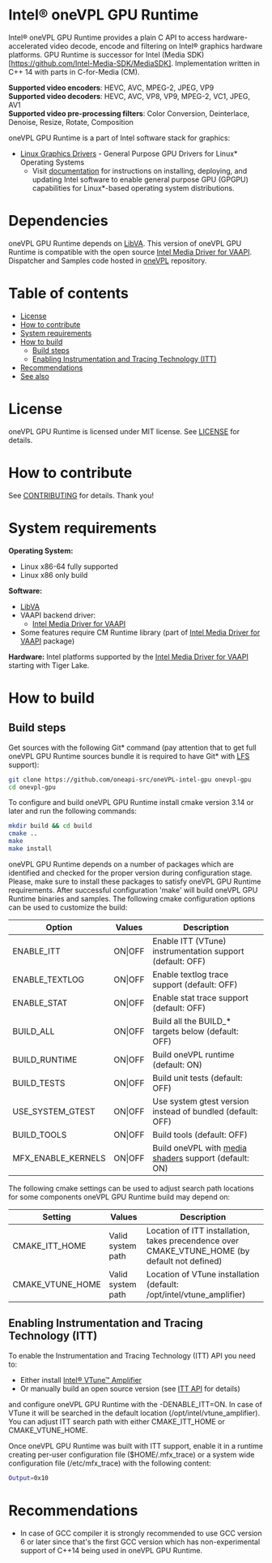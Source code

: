 # Intel® oneVPL GPU Runtime
Intel® oneVPL GPU Runtime provides a plain C API to access hardware-accelerated video decode, encode and filtering on Intel® graphics hardware platforms. GPU Runtime is successor for Intel (Media SDK)[https://github.com/Intel-Media-SDK/MediaSDK]. Implementation written in C++ 14 with parts in C-for-Media (CM).

**Supported video encoders**: HEVC, AVC, MPEG-2, JPEG, VP9  
**Supported video decoders**: HEVC, AVC, VP8, VP9, MPEG-2, VC1, JPEG, AV1  
**Supported video pre-processing filters**: Color Conversion, Deinterlace, Denoise, Resize, Rotate, Composition  

oneVPL GPU Runtime is a part of Intel software stack for graphics:
* [Linux Graphics Drivers](https://intel.com/linux-graphics-drivers) - General Purpose GPU Drivers for Linux&ast; Operating Systems
  * Visit [documentation](https://dgpu-docs.intel.com) for instructions on installing, deploying, and updating Intel software to enable general purpose GPU (GPGPU) capabilities for Linux&ast;-based operating system distributions.

# Dependencies
oneVPL GPU Runtime depends on [LibVA](https://github.com/intel/libva/).
This version of oneVPL GPU Runtime is compatible with the open source [Intel Media Driver for VAAPI](https://github.com/intel/media-driver).
Dispatcher and Samples code hosted in [oneVPL](https://github.com/oneapi-src/oneVPL/) repository.

# Table of contents

  * [License](#license)
  * [How to contribute](#how-to-contribute)
  * [System requirements](#system-requirements)
  * [How to build](#how-to-build)
    * [Build steps](#build-steps)
    * [Enabling Instrumentation and Tracing Technology (ITT)](#enabling-instrumentation-and-tracing-technology-itt)
  * [Recommendations](#recommendations)
  * [See also](#see-also)

# License
oneVPL GPU Runtime is licensed under MIT license. See [LICENSE](./LICENSE) for details.

# How to contribute
See [CONTRIBUTING](./CONTRIBUTING.md) for details. Thank you!

# System requirements

**Operating System:**
* Linux x86-64 fully supported
* Linux x86 only build

**Software:**
* [LibVA](https://github.com/intel/libva)
* VAAPI backend driver:
  * [Intel Media Driver for VAAPI](https://github.com/intel/media-driver)
* Some features require CM Runtime library (part of [Intel Media Driver for VAAPI](https://github.com/intel/media-driver) package)

**Hardware:** Intel platforms supported by the [Intel Media Driver for VAAPI](https://github.com/intel/media-driver) starting with Tiger Lake.

# How to build

## Build steps

Get sources with the following Git* command (pay attention that to get full oneVPL GPU Runtime sources bundle it is required to have Git* with [LFS](https://git-lfs.github.com/) support):
```sh
git clone https://github.com/oneapi-src/oneVPL-intel-gpu onevpl-gpu
cd onevpl-gpu
```

To configure and build oneVPL GPU Runtime install cmake version 3.14 or later and run the following commands:
```sh
mkdir build && cd build
cmake ..
make
make install
```
oneVPL GPU Runtime depends on a number of packages which are identified and checked for the proper version during configuration stage. Please, make sure to install these packages to satisfy oneVPL GPU Runtime requirements. After successful configuration 'make' will build oneVPL GPU Runtime binaries and samples. The following cmake configuration options can be used to customize the build:

| Option | Values | Description |
| ------ | ------ | ----------- |
| ENABLE_ITT | ON\|OFF | Enable ITT (VTune) instrumentation support (default: OFF) |
| ENABLE_TEXTLOG | ON\|OFF | Enable textlog trace support (default: OFF) |
| ENABLE_STAT | ON\|OFF | Enable stat trace support (default: OFF) |
| BUILD_ALL | ON\|OFF | Build all the BUILD_* targets below (default: OFF) |
| BUILD_RUNTIME | ON\|OFF | Build oneVPL runtime (default: ON) |
| BUILD_TESTS | ON\|OFF | Build unit tests (default: OFF) |
| USE_SYSTEM_GTEST | ON\|OFF | Use system gtest version instead of bundled (default: OFF) |
| BUILD_TOOLS | ON\|OFF | Build tools (default: OFF) |
| MFX_ENABLE_KERNELS | ON\|OFF | Build oneVPL with [media shaders](https://github.com/Intel-Media-SDK/MediaSDK/wiki/Media-SDK-Shaders-(EU-Kernels)) support (default: ON) |


The following cmake settings can be used to adjust search path locations for some components oneVPL GPU Runtime build may depend on:

| Setting | Values | Description |
| ------- | ------ | ----------- |
| CMAKE_ITT_HOME | Valid system path | Location of ITT installation, takes precendence over CMAKE_VTUNE_HOME (by default not defined) |
| CMAKE_VTUNE_HOME | Valid system path | Location of VTune installation (default: /opt/intel/vtune_amplifier) |

## Enabling Instrumentation and Tracing Technology (ITT)

To enable the Instrumentation and Tracing Technology (ITT) API you need to:
* Either install [Intel® VTune™ Amplifier](https://software.intel.com/en-us/intel-vtune-amplifier-xe)
* Or manually build an open source version (see [ITT API](https://github.com/intel/ittapi) for details)

and configure oneVPL GPU Runtime with the -DENABLE_ITT=ON. In case of VTune it will be searched in the default location (/opt/intel/vtune_amplifier). You can adjust ITT search path with either CMAKE_ITT_HOME or CMAKE_VTUNE_HOME.

Once oneVPL GPU Runtime was built with ITT support, enable it in a runtime creating per-user configuration file ($HOME/.mfx_trace) or a system wide configuration file (/etc/mfx_trace) with the following content:
```sh
Output=0x10
```
# Recommendations

* In case of GCC compiler it is strongly recommended to use GCC version 6 or later since that's the first GCC version which has non-experimental support of C++14 being used in oneVPL GPU Runtime.
